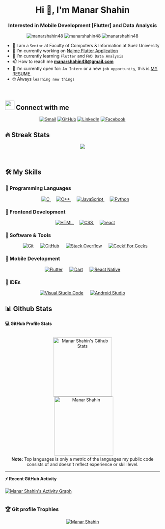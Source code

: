 <h1 align="center">Hi 👋, I'm Manar Shahin</h1>
<h3 align="center">Interested in Mobile Development [Flutter] and Data Analysis</h3>

<p align="center"> <img src="https://komarev.com/ghpvc/?username=manarshahin48&label=Profile%20views&color=0e75b6&style=flat" alt="manarshahin48" />
		   <img src="https://badges.pufler.dev/repos/manarshahin48" alt="manarshahin48" />
		   <img src="https://img.shields.io/github/followers/manarshahin48?label=Followers" alt="manarshahin48" />
</p>


- :school: I am a `Senior` at Faculty of Computers & Information at Suez University
- 🔭 I’m currently working on [Najme Flutter Application](https://github.com/AbdoMosa99/Najme-Flutter-Mobile-App/)
- 🌱 I’m currently learning `Flutter` and `FWD Data Analysis`
- 📫 How to reach me **manarshahin48@gmail.com**
- :thinking: I’m currently open for: `An Intern` or a new `job opportunity`, this is [MY RESUME](https://drive.google.com/file/d/1y12hB7HVm2qXRh59lwwN7hKCAM7jfqUf/view?usp=sharing).
- :nerd_face: Always `learning new things`
<br>

## <img src="https://media.giphy.com/media/iY8CRBdQXODJSCERIr/giphy.gif" width="30px"> Connect with me
<p align="center">
	<a href="mailto:manarshahin48@gmail.com"><img img src="https://img.shields.io/badge/gmail-%23EA4335.svg?style=plastic&logo=gmail&logoColor=white" alt="Gmail"/></a>
	<a href="https://github.com/manarshahin48"><img src="https://img.shields.io/badge/github-%23181717.svg?style=plastic&logo=github&logoColor=white" alt="GitHub"/></a>
	<a href="https://www.linkedin.com/in/manarshahin48/"><img src="https://img.shields.io/badge/linkedin-%230A66C2.svg?style=plastic&logo=linkedin&logoColor=white" alt="LinkedIn"/></a>
	<a href="https://www.facebook.com/manarshahin48"><img src="https://img.shields.io/badge/facebook-%231877F2.svg?style=plastic&logo=facebook&logoColor=white" alt="Facebook"/></a>
</p>

## 🔥 Streak Stats
<p align="center"><img src="https://github-readme-streak-stats.herokuapp.com/?user=manarshahin48&theme=algolia" /></p>

<br>


## 🛠️ My Skills

### 🔵 Programming Languages

<p align="center"> 
  &emsp; 
  <a href="https://www.cprogramming.com/" target="_blank"> 
    <img alt="C" src="https://img.shields.io/badge/C%20-%232370ED.svg?style=plastic&logo=c&logoColor=white">
  </a> 
  &emsp;
  <a href="https://www.w3schools.com/cpp/" target="_blank"> 
    <img alt="C++" src="https://img.shields.io/badge/C++%20-%2300599C.svg?style=plastic&logo=c%2B%2B&logoColor=white">
  </a> 
  &emsp;
  <a href="https://developer.mozilla.org/en-US/docs/Web/JavaScript" target="_blank"> 
     <img alt="JavaScript" src="https://img.shields.io/badge/JavaScript%20-%23F7DF1E.svg?style=plastic&logo=javascript&logoColor=black">
   </a>
  &emsp;
   <a href="https://www.python.org" target="_blank">
    <img alt="Python" src="https://img.shields.io/badge/Python%20-%2314354C.svg?style=plastic&logo=python&logoColor=white">
  </a>
</p>

### 🔵 Frontend Development

<p align="center"> 
  &emsp; 
  <a href="https://www.w3.org/html/" target="_blank"> 
   <img alt="HTML" src="https://img.shields.io/badge/HTML5%20-%23E34F26.svg?style=plastic&logo=html5&logoColor=white">
  </a>   
  &emsp;
  <a href="https://www.w3schools.com/css/" target="_blank">
    <img alt="CSS" src="https://img.shields.io/badge/CSS%20-%231572B6.svg?style=plastic&logo=css3&logoColor=white">
  </a> 
  &emsp;
  <a href="https://reactjs.org/" target="_blank">
    <img alt="react" src="https://img.shields.io/badge/react%20-%23E34F26.svg?style=plastic&logo=react&logoColor=white">
  </a>
</p>

### 🔵 Software & Tools
 
<p align="center">
  &emsp;
    <a href="#"><img alt="Git" src="https://img.shields.io/badge/Git%20-%23F05033.svg?style=plastic&logo=git&logoColor=white"></a>
  &emsp;
    <a href="#"><img alt="GitHub" src="https://img.shields.io/badge/github-%23181717.svg?style=plastic&logo=github&logoColor=white"></a>
  &emsp;
    <a href="#"><img alt="Stack Overflow" src="https://img.shields.io/badge/-Stack%20Overflow-FE7A16?style=plastic&logo=stack-overflow&logoColor=white"></a>
  &emsp;
    <a href="#"><img alt="Geekf For Geeks" src="https://img.shields.io/badge/geeksforgeeks-%230F9D58.svg?style=plastic&logo=geeksforgeeks&logoColor=white"></a>
</p>

### 🔵 Mobile Development 
 
<p align="center">
  &emsp;
    <a href="https://flutter.dev"><img alt="Flutter" src="https://img.shields.io/badge/Flutter%20-%23F05033.svg?style=plastic&logo=flutter&logoColor=white"></a>
  &emsp;
    <a href="https://dart.dev"><img alt="Dart" src="https://img.shields.io/badge/dart-%23181717.svg?style=plastic&logo=dart&logoColor=white"></a>
  &emsp;
    <a href="https://reactnative.dev/"><img alt="React Native" src="https://img.shields.io/badge/React%20Native-0078d7.svg?style=plastic&logo=react&nativeColor=white"></a>
  &emsp;
</p>

### 🔵 IDEs
 
<p align="center">
  &emsp;
    <a href="#"><img alt="Visual Studio Code" src="https://img.shields.io/badge/Visual%20Studio%20Code-0078d7.svg?style=plastic&logo=visual-studio-code&logoColor=white"></a>
  &emsp;
    <a href="#"><img alt="Android Studio" src="https://img.shields.io/badge/Andriod%20Studio-0078d7.svg?&style=plastic&logo=android&studioColor=white" /></a>
  &emsp;
 </p>
 
 ## 📊 Github Stats



  <summary><b>💻 GitHub Profile Stats</b></summary>
  <br/>
  <p align="center">
    <a href="https://github.com/anuraghazra/github-readme-stats"><img alt="Manar Shahin's Github Stats" src="https://github-readme-stats.vercel.app/api?username=manarshahin48&show_icons=true&count_private=true&theme=algolia" height="192px"/></a>
<br/>
  &nbsp;
	  <img src="https://github-readme-stats.vercel.app/api/top-langs?username=manarshahin48&langs_count=10&show_icons=true&locale=en&layout=compact&theme=algolia" alt="Manar Shahin" height="192px"/>
  <br/>
  <b>Note:</b> Top languages is only a metric of the languages my public code consists of and doesn't reflect experience or skill level.
  </p>

----

  <summary><b>⚡ Recent GitHub Activity</b></summary>
  <br/>
   <a href="https://github.com/manarshahin48"><img alt="Manar Shahin's Activity Graph" src="https://activity-graph.herokuapp.com/graph?username=manarshahin48&custom_title=Manar%20Shahin%27s%20Contribution%20Graph&theme=react-dark" /></a>
  <br/>


<br/>

### :trophy: Git profile Trophies

<p align="center"> <a href="https://github.com/ryo-ma/github-profile-trophy"><img src="https://github-profile-trophy.vercel.app/?username=manarshahin48&layout=compact&theme=algolia" alt="Manar Shahin" /></a> </p>

